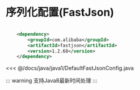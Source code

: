 # 序列化配置(FastJson)

```xml

    <dependency>
        <groupId>com.alibaba</groupId>
        <artifactId>fastjson</artifactId>
        <version>1.2.68</version>
    </dependency>

```
<<< @/docs/java/java1/DefaultFastJsonConfig.java


::: warning
支持Java8最新时间处理
:::
